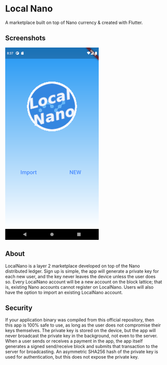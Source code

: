 # Local Nano

A marketplace built on top of Nano currency & created with Flutter.

## Screenshots
![Alt text](/screenshots/localnano.png?raw=true "Local Nano")

## About
LocalNano is a layer 2 marketplace developed on top of the Nano
distributed ledger. Sign up is simple, the app will generate 
a private key for each new user, and the key never leaves the
device unless the user does so. Every LocalNano account will
be a new account on the block lattice; that is, existing Nano
accounts cannot register on LocalNano. Users will also have the
option to import an existing LocalNano account.

## Security
If your application binary was compiled from this official
repository, then this app is 100% safe to use, as long as the
user does not compromise their keys themselves. The private key
is stored on the device, but the app will never broadcast the
private key in the background, not even to the server. When a
user sends or receives a payment in the app, the app itself
generates a signed send/receive block and submits that transaction to
the server for broadcasting. An asymmetric SHA256 hash of the
private key is used for authentication, but this does not expose
the private key.
